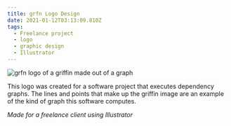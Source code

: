 ```yaml
---
title: grfn Logo Design
date: 2021-01-12T03:13:09.810Z
tags:
  - Freelance project
  - logo
  - graphic design
  - Illustrator
---
```

![grfn logo of a griffin made out of a graph](/assets/grfn-cropped.svg "grfn logo")

This logo was created for a software project that executes dependency graphs. The lines and points that make up the griffin image are an example of the kind of graph this software computes.

*Made for a freelance client using Illustrator*